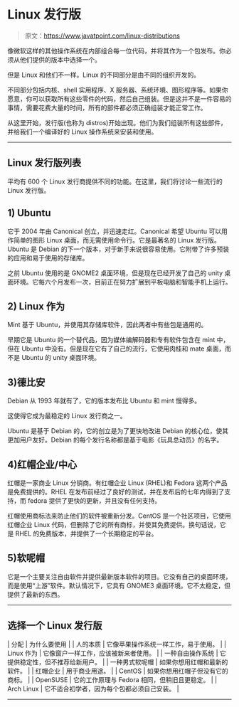 # Linux 发行版

> 原文：<https://www.javatpoint.com/linux-distributions>

像微软这样的其他操作系统在内部组合每一位代码，并将其作为一个包发布。你必须从他们提供的版本中选择一个。

但是 Linux 和他们不一样。Linux 的不同部分是由不同的组织开发的。

不同部分包括内核、shell 实用程序、X 服务器、系统环境、图形程序等。如果你愿意，你可以获取所有这些零件的代码，然后自己组装。但是这并不是一件容易的事情，需要花费大量的时间，所有的部件都必须正确组装才能正常工作。

从这里开始，发行版(也称为 distros)开始出现。他们为我们组装所有这些部件，并给我们一个编译好的 Linux 操作系统来安装和使用。

* * *

## Linux 发行版列表

平均有 600 个 Linux 发行商提供不同的功能。在这里，我们将讨论一些流行的 Linux 发行版。

## 1) Ubuntu

它于 2004 年由 Canonical 创立，并迅速走红。Canonical 希望 Ubuntu 可以用作简单的图形 Linux 桌面，而无需使用命令行。它是最著名的 Linux 发行版。Ubuntu 是 Debian 的下一个版本，对于新手来说很容易使用。它附带了许多预装的应用和易于使用的存储库。

之前 Ubuntu 使用的是 GNOME2 桌面环境，但是现在已经开发了自己的 unity 桌面环境。它每六个月发布一次，目前正在努力扩展到平板电脑和智能手机上运行。

## 2) Linux 作为

Mint 基于 Ubuntu，并使用其存储库软件，因此两者中有些包是通用的。

早期它是 Ubuntu 的一个替代品，因为媒体编解码器和专有软件包含在 mint 中，但在 Ubuntu 中没有。但是现在它有了自己的流行，它使用肉桂和 mate 桌面，而不是 Ubuntu 的 unity 桌面环境。

## 3)德比安

Debian 从 1993 年就有了，它的版本发布比 Ubuntu 和 mint 慢得多。

这使得它成为最稳定的 Linux 发行商之一。

Ubuntu 是基于 Debian 的，它的创立是为了更快地改进 Debian 的核心位，使其更加用户友好。Debian 的每个发行名称都是基于电影《玩具总动员》的名字。

## 4)红帽企业/中心

红帽是一家商业 Linux 分销商。有红帽企业 Linux (RHEL)和 Fedora 这两个产品是免费提供的。RHEL 在发布前经过了良好的测试，并在发布后的七年内得到了支持，而 fedora 提供了更快的更新，并且没有任何支持。

红帽使用商标法来防止他们的软件被重新分发。CentOS 是一个社区项目，它使用红帽企业 Linux 代码，但删除了它的所有商标，并使其免费提供。换句话说，它是 RHEL 的免费版本，并提供了一个长期稳定的平台。

## 5)软呢帽

它是一个主要关注自由软件并提供最新版本软件的项目。它没有自己的桌面环境，而是使用“上游”软件。默认情况下，它具有 GNOME3 桌面环境。它不太稳定，但提供了最新的东西。

* * *

## 选择一个 Linux 发行版

| 分配 | 为什么要使用 |
| 人的本质 | 它像苹果操作系统一样工作，易于使用。 |
| Linux 作为 | 它像窗户一样工作，应该被新来者使用。 |
| 一种自由操作系统 | 它提供稳定性，但不推荐给新用户。 |
| 一种男式软呢帽 | 如果你想用红帽和最新的软件。 |
| 红帽企业 | 用于商业用途。 |
| CentOS | 如果你想用红帽子但没有它的商标。 |
| OpenSUSE | 它的工作原理与 Fedora 相同，但稍旧且更稳定。 |
| Arch Linux | 它不适合初学者，因为每个包都必须自己安装。 |

* * *